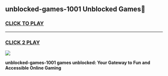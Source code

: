 
## unblocked-games-1001 Unblocked Games👋
<h3>
<a href="https://news.freeplayer.one?title=unblocked-games-1001&ref=16F">CLICK TO PLAY</a></h3>
<hr>

<h3>
<a href="https://news.freeplayer.one?title=unblocked-games-1001&ref=16F">CLICK 2 PLAY</a>
  
</h3>

<a href="https://news.freeplayer.one?title=unblocked-games-1001&ref=16F/"><img src="https://clearcache.store/games.png"></a>


**unblocked-games-1001 games unblocked: Your Gateway to Fun and Accessible Online Gaming**
